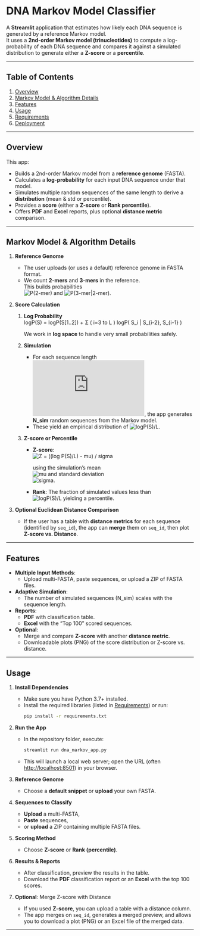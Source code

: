# DNA Markov Model Classifier

A **Streamlit** application that estimates how likely each DNA sequence is generated by a reference Markov model.  
It uses a **2nd-order Markov model (trinucleotides)** to compute a log-probability of each DNA sequence and compares it against a simulated distribution to generate either a **Z-score** or a **percentile**.

---

## Table of Contents
1. [Overview](#overview)
2. [Markov Model & Algorithm Details](#markov-model--algorithm-details)
3. [Features](#features)
4. [Usage](#usage)
5. [Requirements](#requirements)
6. [Deployment](#deployment)

---

## Overview

This app:
- Builds a 2nd-order Markov model from a **reference genome** (FASTA).
- Calculates a **log-probability** for each input DNA sequence under that model.
- Simulates multiple random sequences of the same length to derive a **distribution** (mean & std or percentile).
- Provides a **score** (either a **Z-score** or **Rank percentile**).
- Offers **PDF** and **Excel** reports, plus optional **distance metric** comparison.

---

## Markov Model & Algorithm Details

1. **Reference Genome**  
   - The user uploads (or uses a default) reference genome in FASTA format.  
   - We count **2-mers** and **3-mers** in the reference.  
   This builds probabilities  
![P(2-mer)](https://latex.codecogs.com/png.latex?P(\text{2-mer}))
   and
![P(3-mer|2-mer)](https://latex.codecogs.com/png.latex?P(\text{3-mer}\mid\text{2-mer})).


2. **Score Calculation**  
   1. **Log Probability**  
logP(S) = logP(S[1..2]) + Σ ( i=3 to L ) logP( S_i | S_{i-2}, S_{i-1} )


      We work in **log space** to handle very small probabilities safely.

   2. **Simulation**  
      - For each sequence length ![L](https://latex.codecogs.com/png.latex?L), the app generates **N_sim** random sequences from the Markov model.  
      - These yield an empirical distribution of ![logP(S)/L](https://latex.codecogs.com/png.latex?\log%20P(S)%20%2F%20L).
   3. **Z-score or Percentile**  
      - **Z-score**:  
        ![Z = ((log P(S)/L) - mu) / sigma](https://latex.codecogs.com/png.latex?Z%20%3D%20\frac{(\log%20P(S)%2F%20L)%20-%20\mu}{\sigma})

        using the simulation’s mean  
        ![mu](https://latex.codecogs.com/png.latex?\mu)
        and standard deviation  
              ![sigma](https://latex.codecogs.com/png.latex?\sigma).
      - **Rank**: The fraction of simulated values less than  
        ![logP(S)/L](https://latex.codecogs.com/png.latex?\log%20P(S)%2F%20L)
        yielding a percentile.

3. **Optional Euclidean Distance Comparison**  
   - If the user has a table with **distance metrics** for each sequence (identified by `seq_id`), the app can **merge** them on `seq_id`, then plot **Z-score vs. Distance**.

---

## Features

- **Multiple Input Methods**:  
  - Upload multi-FASTA, paste sequences, or upload a ZIP of FASTA files.
- **Adaptive Simulation**:  
  - The number of simulated sequences (N_sim) scales with the sequence length.
- **Reports**:  
  - **PDF** with classification table.  
  - **Excel** with the “Top 100” scored sequences.  
- **Optional**:  
  - Merge and compare **Z-score** with another **distance metric**.  
  - Downloadable plots (PNG) of the score distribution or Z-score vs. distance.

---

## Usage

1. **Install Dependencies**  
   - Make sure you have Python 3.7+ installed.  
   - Install the required libraries (listed in [Requirements](#requirements)) or run:
     ```bash
     pip install -r requirements.txt
     ```

2. **Run the App**  
   - In the repository folder, execute:
     ```bash
     streamlit run dna_markov_app.py
     ```
   - This will launch a local web server; open the URL (often [http://localhost:8501](http://localhost:8501)) in your browser.

3. **Reference Genome**  
   - Choose a **default snippet** or **upload** your own FASTA.

4. **Sequences to Classify**  
   - **Upload** a multi-FASTA,  
   - **Paste** sequences,  
   - or **upload** a ZIP containing multiple FASTA files.

5. **Scoring Method**  
   - Choose **Z-score** or **Rank (percentile)**.

6. **Results & Reports**  
   - After classification, preview the results in the table.  
   - Download the **PDF** classification report or an **Excel** with the top 100 scores.

7. **Optional**: Merge Z-score with Distance  
   - If you used **Z-score**, you can upload a table with a distance column.  
   - The app merges on `seq_id`, generates a merged preview, and allows you to download a plot (PNG) or an Excel file of the merged data.

---
